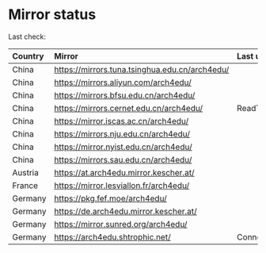 <script src="./time.js"></script>
# Mirror status
Last check: <script type="text/javascript">localize(1754112552.2166946);</script>

|Country|Mirror|Last update|
|:------|:-----|:----------|
|China|https://mirrors.tuna.tsinghua.edu.cn/arch4edu/|<script type="text/javascript">localize(1754074315);</script>|
|China|https://mirrors.aliyun.com/arch4edu/|<script type="text/javascript">localize(1754074315);</script>|
|China|https://mirrors.bfsu.edu.cn/arch4edu/|<script type="text/javascript">localize(1754074315);</script>|
|China|https://mirrors.cernet.edu.cn/arch4edu/|ReadTimeout|
|China|https://mirror.iscas.ac.cn/arch4edu/|<script type="text/javascript">localize(1754074315);</script>|
|China|https://mirrors.nju.edu.cn/arch4edu/|<script type="text/javascript">localize(1754074315);</script>|
|China|https://mirror.nyist.edu.cn/arch4edu/|<script type="text/javascript">localize(1754074315);</script>|
|China|https://mirrors.sau.edu.cn/arch4edu/|<script type="text/javascript">localize(1754074315);</script>|
|Austria|https://at.arch4edu.mirror.kescher.at/|<script type="text/javascript">localize(1754074315);</script>|
|France|https://mirror.lesviallon.fr/arch4edu/|<script type="text/javascript">localize(1754074315);</script>|
|Germany|https://pkg.fef.moe/arch4edu/|<script type="text/javascript">localize(1754074315);</script>|
|Germany|https://de.arch4edu.mirror.kescher.at/|<script type="text/javascript">localize(1754074315);</script>|
|Germany|https://mirror.sunred.org/arch4edu/|<script type="text/javascript">localize(1754074315);</script>|
|Germany|https://arch4edu.shtrophic.net/|ConnectionError|

<script src="./tablefilter/tablefilter.js"></script>
<script src="./table.js"></script>